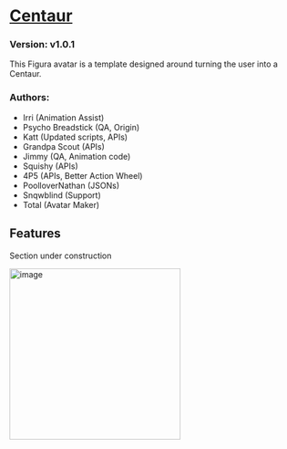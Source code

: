 # [Centaur](https://github.com/TotalTakeover/FiguraCentaurAvatar)
### Version: v1.0.1
This Figura avatar is a template designed around turning the user into a Centaur.

### Authors:
- Irri (Animation Assist)
- Psycho Breadstick (QA, Origin)
- Katt (Updated scripts, APIs)
- Grandpa Scout (APIs)
- Jimmy (QA, Animation code)
- Squishy (APIs)
- 4P5 (APIs, Better Action Wheel)
- PoolloverNathan (JSONs)
- Snqwblind (Support)
- Total (Avatar Maker)

## Features
Section under construction

[<img src="https://img.youtube.com/vi/goLhnKmLVNo/maxresdefault.jpg" alt="image" width="300" height="auto">](https://youtu.be/goLhnKmLVNo)
